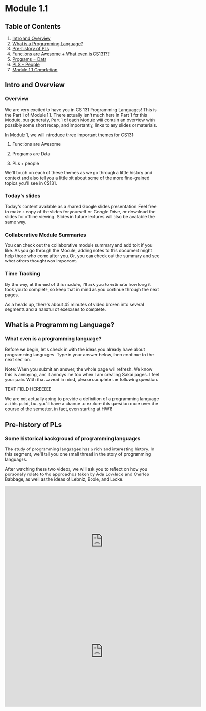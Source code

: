 # Module 1.1

## Table of Contents

1. [Intro and Overview](#welcometocs131)
2. [What is a Programming Language?](#courseformat)
3. [Pre-history of PLs](#schedule)
4. [Functions are Awesome + What even is CS131??](#piazza)
5. [Programs = Data](#classmeetingtimes)
6. [PLS + People](#gradeestimator)
7. [Module 1.1 Completion](#absenceandextensionforms)

## Intro and Overview

### Overview
We are very excited to have you in CS 131 Programming Languages! This is the Part 1 of Module 1.1. There actually isn't much here in Part 1 for this Module, but generally, Part 1 of each Module will contain an overview with possibly some short recap, and importantly, links to any slides or materials.

In Module 1, we will introduce three important themes for CS131:

1. Functions are Awesome

2. Programs are Data

3. PLs + people 

We'll touch on each of these themes as we go through a little history and context and also tell you a little bit about some of the more fine-grained topics you'll see in CS131.

### Today's slides
Today's content available as a shared Google slides presentation. Feel free to make a copy of the slides for yourself on Google Drive, or download the slides for offline viewing. Slides in future lectures will also be available the same way.

### Collaborative Module Summaries
You can check out the collaborative module summary and add to it if you like. As you go through the Module, adding notes to this document might help those who come after you. Or, you can check out the summary and see what others thought was important. 

### Time Tracking
By the way, at the end of this module, I'll ask you to estimate how long it took you to complete, so keep that in mind as you continue through the next pages.

As a heads up, there's about 42 minutes of video broken into several segments and a handful of exercises to complete. 

## What is a Programming Language?

### What even is a programming language?

Before we begin, let's check in with the ideas you already have about programming languages. Type in your answer below, then continue to the next section.

Note: When you submit an answer, the whole page will refresh. We know this is annoying, and it annoys me too when I am creating Sakai pages. I feel your pain. With that caveat in mind, please complete the following question.

TEXT FIELD HEREEEEE

We are not actually going to provide a definition of a programming language at this point, but you'll have a chance to explore this question more over the course of the semester, in fact, even starting at HW1! 




## Pre-history of PLs

### Some historical background of programming languages

The study of programming languages has a rich and interesting history. In this segment, we'll tell you one small thread in the story of programming languages. 

After watching these two videos, we will ask you to reflect on how you personally relate to the approaches taken by Ada Lovelace and Charles Babbage, as well as the ideas of Lebniz, Boole, and Locke.

<iframe src="https://player.vimeo.com/video/450886505" width="640" height="360" frameborder="0" allow="autoplay; fullscreen; picture-in-picture" allowfullscreen></iframe>
<iframe src="https://player.vimeo.com/video/450924286" width="640" height="360" frameborder="0" allow="autoplay; fullscreen; picture-in-picture" allowfullscreen></iframe> 


